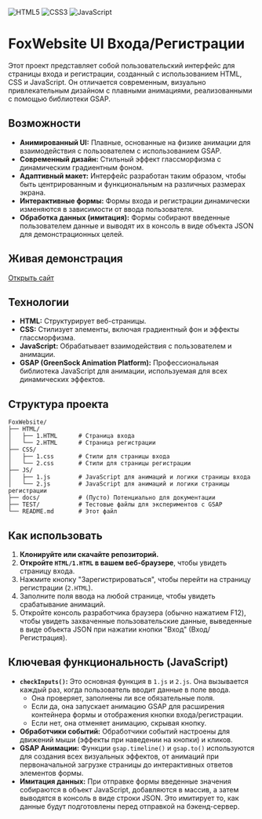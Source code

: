 ![HTML5](https://img.shields.io/badge/html5-%23E34F26.svg?style=for-the-badge&logo=html5&logoColor=white)
![CSS3](https://img.shields.io/badge/css3-%231572B6.svg?style=for-the-badge&logo=css3&logoColor=white)
![JavaScript](https://img.shields.io/badge/javascript-%23323330.svg?style=for-the-badge&logo=javascript&logoColor=%23F7DF1E)

# FoxWebsite UI Входа/Регистрации

Этот проект представляет собой пользовательский интерфейс для страницы входа и регистрации, созданный с использованием HTML, CSS и JavaScript. Он отличается современным, визуально привлекательным дизайном с плавными анимациями, реализованными с помощью библиотеки GSAP.

## Возможности

- **Анимированный UI:** Плавные, основанные на физике анимации для взаимодействия с пользователем с использованием GSAP.
- **Современный дизайн:** Стильный эффект глассморфизма с динамическим градиентным фоном.
- **Адаптивный макет:** Интерфейс разработан таким образом, чтобы быть центрированным и функциональным на различных размерах экрана.
- **Интерактивные формы:** Формы входа и регистрации динамически изменяются в зависимости от ввода пользователя.
- **Обработка данных (имитация):** Формы собирают введенные пользователем данные и выводят их в консоль в виде объекта JSON для демонстрационных целей.

## Живая демонстрация

[Открыть сайт](<ССЫЛКА_НА_САЙТ>)

## Технологии

- **HTML:** Структурирует веб-страницы.
- **CSS:** Стилизует элементы, включая градиентный фон и эффекты глассморфизма.
- **JavaScript:** Обрабатывает взаимодействия с пользователем и анимации.
- **GSAP (GreenSock Animation Platform):** Профессиональная библиотека JavaScript для анимации, используемая для всех динамических эффектов.

## Структура проекта

```
FoxWebsite/
├── HTML/
│   ├── 1.HTML      # Страница входа
│   └── 2.HTML      # Страница регистрации
├── CSS/
│   ├── 1.css       # Стили для страницы входа
│   └── 2.css       # Стили для страницы регистрации
├── JS/
│   ├── 1.js        # JavaScript для анимаций и логики страницы входа
│   └── 2.js        # JavaScript для анимаций и логики страницы регистрации
├── docs/           # (Пусто) Потенциально для документации
├── TEST/           # Тестовые файлы для экспериментов с GSAP
└── README.md       # Этот файл
```

## Как использовать

1.  **Клонируйте или скачайте репозиторий.**
2.  **Откройте `HTML/1.HTML` в вашем веб-браузере**, чтобы увидеть страницу входа.
3.  Нажмите кнопку "Зарегистрироваться", чтобы перейти на страницу регистрации (`2.HTML`).
4.  Заполните поля ввода на любой странице, чтобы увидеть срабатывание анимаций.
5.  Откройте консоль разработчика браузера (обычно нажатием F12), чтобы увидеть захваченные пользовательские данные, выведенные в виде объекта JSON при нажатии кнопки "Вход" (Вход/Регистрация).

## Ключевая функциональность (JavaScript)

- **`checkInputs()`:** Это основная функция в `1.js` и `2.js`. Она вызывается каждый раз, когда пользователь вводит данные в поле ввода.
    - Она проверяет, заполнены ли все обязательные поля.
    - Если да, она запускает анимацию GSAP для расширения контейнера формы и отображения кнопки входа/регистрации.
    - Если нет, она отменяет анимацию, скрывая кнопку.
- **Обработчики событий:** Обработчики событий настроены для движений мыши (эффекты при наведении на кнопки) и кликов.
- **GSAP Анимации:** Функции `gsap.timeline()` и `gsap.to()` используются для создания всех визуальных эффектов, от анимаций при первоначальной загрузке страницы до интерактивных ответов элементов формы.
- **Имитация данных:** При отправке формы введенные значения собираются в объект JavaScript, добавляются в массив, а затем выводятся в консоль в виде строки JSON. Это имитирует то, как данные будут подготовлены перед отправкой на бэкенд-сервер.